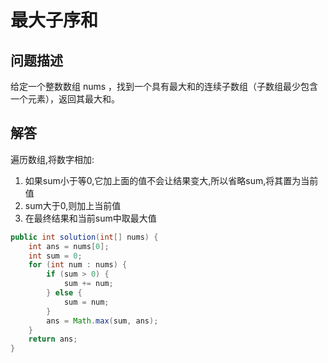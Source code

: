 # 最大子序和

## 问题描述

给定一个整数数组 nums ，找到一个具有最大和的连续子数组（子数组最少包含一个元素），返回其最大和。

## 解答

遍历数组,将数字相加:

1. 如果sum小于等0,它加上面的值不会让结果变大,所以省略sum,将其置为当前值
2. sum大于0,则加上当前值
3. 在最终结果和当前sum中取最大值

``` java
public int solution(int[] nums) {
    int ans = nums[0];
    int sum = 0;
    for (int num : nums) {
        if (sum > 0) {
            sum += num;
        } else {
            sum = num;
        }
        ans = Math.max(sum, ans);
    }
    return ans;
}
```
